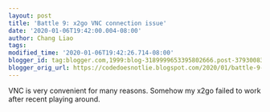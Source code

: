 ```yaml
---
layout: post
title: 'Battle 9: x2go VNC connection issue'
date: '2020-01-06T19:42:00.004-08:00'
author: Chang Liao
tags:
modified_time: '2020-01-06T19:42:26.714-08:00'
blogger_id: tag:blogger.com,1999:blog-3189999653395802666.post-3793008316745950118
blogger_orig_url: https://codedoesnotlie.blogspot.com/2020/01/battle-9-x2go-vnc-connection-issue.html
---
```


VNC is very convenient for many reasons. 
Somehow my x2go failed to work after recent playing around. 